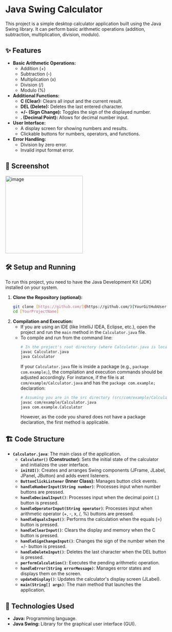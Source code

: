 
# Java Swing Calculator

This project is a simple desktop calculator application built using the Java Swing library. It can perform basic arithmetic operations (addition, subtraction, multiplication, division, modulo).

## ✨ Features

* **Basic Arithmetic Operations:**
    * Addition (+)
    * Subtraction (-)
    * Multiplication (x)
    * Division (/)
    * Modulo (%)
* **Additional Functions:**
    * **C (Clear):** Clears all input and the current result.
    * **DEL (Delete):** Deletes the last entered character.
    * **+/- (Sign Change):** Toggles the sign of the displayed number.
    * **. (Decimal Point):** Allows for decimal number input.
* **User Interface:**
    * A display screen for showing numbers and results.
    * Clickable buttons for numbers, operators, and functions.
* **Error Handling:**
    * Division by zero error.
    * Invalid input format error.

## 📸 Screenshot

<img width="242" alt="image" src="https://github.com/user-attachments/assets/fba7ef75-6ce5-4208-8e85-a30336a40c4f" />


## 🛠️ Setup and Running

To run this project, you need to have the Java Development Kit (JDK) installed on your system.

1.  **Clone the Repository (optional):**
    ```bash
    git clone [https://github.com/](https://github.com/)[YourGitHubUsername]/[YourProjectName].git
    cd [YourProjectName]
    ```
2.  **Compilation and Execution:**
    * If you are using an IDE (like IntelliJ IDEA, Eclipse, etc.), open the project and run the `main` method in the `Calculator.java` file.
    * To compile and run from the command line:
        ```bash
        # In the project's root directory (where Calculator.java is located)
        javac Calculator.java
        java Calculator
        ```
        If your `Calculator.java` file is inside a package (e.g., `package com.example;`), the compilation and execution commands should be adjusted accordingly. For instance, if the file is at `com/example/Calculator.java` and has the `package com.example;` declaration:
        ```bash
        # Assuming you are in the src directory (src/com/example/Calculator.java)
        javac com/example/Calculator.java
        java com.example.Calculator
        ```
        However, as the code you shared does not have a package declaration, the first method is applicable.

## 🏗️ Code Structure

* **`Calculator.java`**: The main class of the application.
    * **`Calculator()` (Constructor):** Sets the initial state of the calculator and initializes the user interface.
    * **`initUI()`**: Creates and arranges Swing components (JFrame, JLabel, JPanel, JButton) and adds event listeners.
    * **`ButtonClickListener` (Inner Class):** Manages button click events.
    * **`handleNumberInput(String number)`**: Processes input when number buttons are pressed.
    * **`handleDecimalInput()`**: Processes input when the decimal point (.) button is pressed.
    * **`handleOperatorInput(String operator)`**: Processes input when arithmetic operator (+, -, x, /, %) buttons are pressed.
    * **`handleEqualsInput()`**: Performs the calculation when the equals (=) button is pressed.
    * **`handleClearInput()`**: Clears the display and memory when the C button is pressed.
    * **`handleSignChangeInput()`**: Changes the sign of the number when the +/- button is pressed.
    * **`handleDeleteInput()`**: Deletes the last character when the DEL button is pressed.
    * **`performCalculation()`**: Executes the pending arithmetic operation.
    * **`handleError(String errorMessage)`**: Manages error states and displays them on the screen.
    * **`updateDisplay()`**: Updates the calculator's display screen (JLabel).
    * **`main(String[] args)`**: The main method that launches the application.

## 🔧 Technologies Used

* **Java:** Programming language.
* **Java Swing:** Library for the graphical user interface (GUI).
